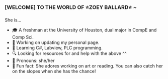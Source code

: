 ### [WELCOME] TO THE WORLD OF ⭐ZOEY BALLARD⭐ ~
She is...
- 🎓 A freshman at the University of Houston, dual major in CompE and Comp Sci.
- 🎲 Working on updating my personal page.
- 🌱 Learning C#, Labview, PLC programming.
- 🔍 Looking for resources for and help with the above ^^
- 💌 Pronouns: she/her
- 🌈 Fun fact: She adores working on art or reading. You can also catch her on the slopes when she has the chance!

  
<!--
**zoeyeballard/zoeyeballard** is a ✨ _special_ ✨ repository because its `README.md` (this file) appears on your GitHub profile.

Here are some ideas to get you started:

- 🔭 I’m currently working on ...
- 🌱 I’m currently learning ...
- 👯 I’m looking to collaborate on ...
- 🤔 I’m looking for help with ...
- 💬 Ask me about ...
- 📫 How to reach me: ...
- 😄 Pronouns: ...
- ⚡ Fun fact: ...
-->
